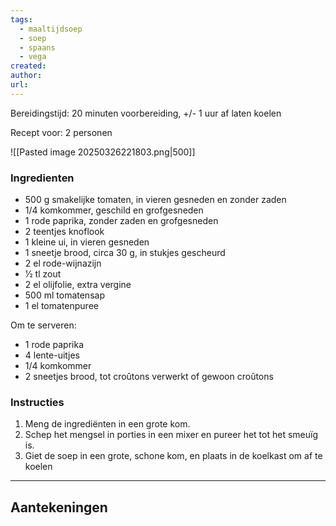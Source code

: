 ```yaml
---
tags:
  - maaltijdsoep
  - soep
  - spaans
  - vega
created: 
author: 
url:
---
```

Bereidingstijd: 20 minuten voorbereiding, +/- 1 uur af laten koelen

Recept voor: 2 personen

![[Pasted image 20250326221803.png|500]]
### Ingredienten

- 500 g smakelijke tomaten, in vieren gesneden en zonder zaden 
- 1/4 komkommer, geschild en grofgesneden 
- 1 rode paprika, zonder zaden en grofgesneden 
- 2 teentjes knoflook 
- 1 kleine ui, in vieren gesneden 
- 1 sneetje brood, circa 30 g, in stukjes gescheurd 
- 2 el rode-wijnazijn 
- 1⁄2 tl zout 
- 2 el olijfolie, extra vergine 
- 500 ml tomatensap 
- 1 el tomatenpuree 

Om te serveren: 
- 1 rode paprika 
- 4 lente-uitjes 
- 1/4 komkommer 
- 2 sneetjes brood, tot croûtons verwerkt of gewoon croûtons

### Instructies

1. Meng de ingrediënten in een grote kom. 
2. Schep het mengsel in porties in een mixer en pureer het tot het smeuïg is.
3. Giet de soep in een grote, schone kom, en plaats in de koelkast om af te koelen

-----

## Aantekeningen
